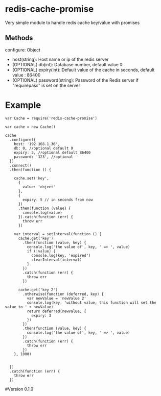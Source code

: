 # redis-cache-promise
Very simple module to handle redis cache key/value with promises

## Methods
    
 configure: Object
   - host(string): Host name or ip of the redis server
   - (OPTIONAL) db(int): Database number, default value 0 
   - (OPTIONAL) expiry(int): Default value of the cache in seconds, default value : 86400
   - (OPTIONAL) password(string): Password of the Redis server if "requirepass" is set on the server

# Example


    var Cache = require('redis-cache-promise')
    
    var cache = new Cache()
    
    cache
      .configure({
        host: '192.168.1.36',
        db: 0, //optional default 0
        expiry: 5, //optional default 86400
        password: '123', //optional
      })
      .connect()
      .then(function () {
    
        cache.set('key',
          {
            value: 'object'
          },
          {
            expiry: 5 // in seconds from now
          })
          .then(function (value) {
            console.log(value)
          }).catch(function (err) {
            throw err
          })
    
        var interval = setInterval(function () {
          cache.get('key')
            .then(function (value, key) {
              console.log('the value of', key, ' => ', value)
              if (!value) {
                console.log(key, 'expired')
                clearInterval(interval)
              }
            })
            .catch(function (err) {
              throw err
            })
    
          cache.get('key 2')
            .otherwise(function (deferred, key) {
              var newValue = 'newValue 2'
              console.log(key, 'without value, this function will set the value to ' + newValue)
              return deferred(newValue, {
                expiry: 3
              })
            })
            .then(function (value, key) {
              console.log('the value of', key, ' => ', value)
            })
            .catch(function (err) {
              throw err
            })
        }, 1000)
    
    
      })
      .catch(function (err) {
        throw err
      })

#Version 0.1.0
